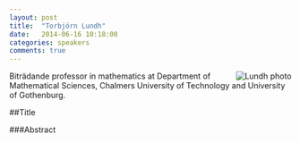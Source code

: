 ```yaml
---
layout: post
title:  "Torbjörn Lundh"
date:   2014-06-16 10:18:00
categories: speakers
comments: true
---
```


<footer class="entry-meta">
<img src="{{ site.url }}/images/lundh.jpg" alt="Lundh photo" align="right">
<span class="author vcard" itemprop="author" itemscope itemtype="http://schema.org/Person"></a></span></span>
</footer>


Biträdande professor in mathematics at Department of Mathematical Sciences, Chalmers University of Technology and University of Gothenburg.

##Title

###Abstract